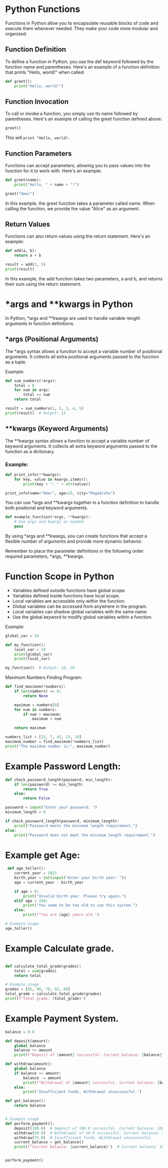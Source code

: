 # Python Functions

Functions in Python allow you to encapsulate reusable blocks of code and execute them whenever needed. They make your code more modular and organized.

## Function Definition

To define a function in Python, you use the def keyword followed by the function name and parentheses. Here's an example of a function definition that prints "Hello, world!" when called:

```python
def greet():
    print("Hello, world!")
```    


## Function Invocation

To call or invoke a function, you simply use its name followed by parentheses. Here's an example of calling the greet function defined above:

```python
greet()
```

This will ```print "Hello, world!```.

## Function Parameters

Functions can accept parameters, allowing you to pass values into the function for it to work with. Here's an example:

```python
def greet(name):
    print("Hello, " + name + "!")

greet("Omar")
```

In this example, the greet function takes a parameter called name. When calling the function, we provide the value "Alice" as an argument.

## Return Values

Functions can also return values using the return statement. Here's an example:

```python
def add(a, b):
    return a + b

result = add(3, 5)
print(result)
```

In this example, the add function takes two parameters, a and b, and returns their sum using the return statement.



# *args and **kwargs in Python

In Python, *args and **kwargs are used to handle variable-length arguments in function definitions.

## *args (Positional Arguments)

The *args syntax allows a function to accept a variable number of positional arguments. It collects all extra positional arguments passed to the function as a tuple.

Example:
```python
def sum_numbers(*args):
    total = 0
    for num in args:
        total += num
    return total

result = sum_numbers(1, 2, 3, 4, 5)
print(result)  # Output: 15

```
## **kwargs (Keyword Arguments)

The **kwargs syntax allows a function to accept a variable number of keyword arguments. It collects all extra keyword arguments passed to the function as a dictionary.

### Example:
```python
def print_info(**kwargs):
    for key, value in kwargs.items():
        print(key + ": " + str(value))

print_info(name="Omar", age=25, city="Mogadishu")
```

You can use *args and **kwargs together in a function definition to handle both positional and keyword arguments.

```python
def example_function(*args, **kwargs):
    # Use args and kwargs as needed
    pass
```

By using *args and **kwargs, you can create functions that accept a flexible number of arguments and provide more dynamic behavior.

Remember to place the parameter definitions in the following order: required parameters, *args, **kwargs.



# Function Scope in Python

- Variables defined outside functions have global scope.
- Variables defined inside functions have local scope.
- Local variables are accessible only within the function.
- Global variables can be accessed from anywhere in the program.
- Local variables can shadow global variables with the same name.
- Use the global keyword to modify global variables within a function.

Example:
```python
global_var = 10

def my_function():
    local_var = 20
    print(global_var)
    print(local_var)

my_function()  # Output: 10, 20

```



Maximum Numbers Finding Program:

```python 
def find_maximum(*numbers):
    if len(numbers) == 0:
        return None

    maximum = numbers[0]
    for num in numbers:
        if num > maximum:
            maximum = num

    return maximum

numbers_list = [15, 7, 42, 23, 10]
maximum_number = find_maximum(*numbers_list)
print("The maximum number is:", maximum_number)
```



# Example Password Length:

``` python
def check_password_length(password, min_length):
    if len(password) >= min_length:
        return True
    else:
        return False

password = input("Enter your password: ")
minimum_length = 8

if check_password_length(password, minimum_length):
    print("Password meets the minimum length requirement.")
else:
    print("Password does not meet the minimum length requirement.")

``` 

# Example get Age:

```python
 def age_teller():
    current_year = 2023  
    birth_year = int(input("Enter your birth year: "))
    age = current_year - birth_year

    if age < 0:
        print("Invalid birth year. Please try again.")
    elif age > 150:
        print("You seem to be too old to use this system.")
    else:
        print(f"You are {age} years old.")

# Example usage
age_teller()

```

# Example Calculate grade.

``` python

def calculate_total_grade(grades):
    total = sum(grades)
    return total

# Example usage
grades = [85, 90, 78, 92, 88]
total_grade = calculate_total_grade(grades)
print(f"Total grade: {total_grade}")

```


# Example Payment System.

``` python
balance = 0.0

def deposit(amount):
    global balance
    balance += amount
    print(f"Deposit of {amount} successful. Current balance: {balance}")

def withdraw(amount):
    global balance
    if balance >= amount:
        balance -= amount
        print(f"Withdrawal of {amount} successful. Current balance: {balance}")
    else:
        print("Insufficient funds. Withdrawal unsuccessful.")

def get_balance():
    return balance


# Example usage
def perform_payment():
    deposit(100.0)  # Deposit of 100.0 successful. Current balance: 100.0
    withdraw(50.0)  # Withdrawal of 50.0 successful. Current balance: 50.0
    withdraw(75.0)  # Insufficient funds. Withdrawal unsuccessful.
    current_balance = get_balance()
    print(f"Current balance: {current_balance}")  # Current balance: 50.0


perform_payment()

```


